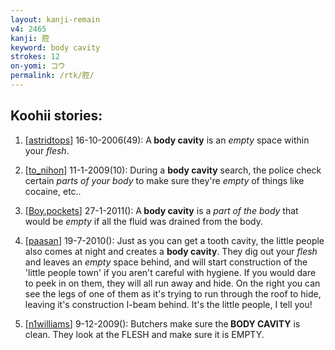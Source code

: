 ```yaml
---
layout: kanji-remain
v4: 2465
kanji: 腔
keyword: body cavity
strokes: 12
on-yomi: コウ
permalink: /rtk/腔/
---
```


## Koohii stories: 

1) [<a href="http://kanji.koohii.com/profile/astridtops">astridtops</a>] 16-10-2006(49): A<strong> body cavity</strong> is an <em>empty</em> space within your <em>flesh</em>.

2) [<a href="http://kanji.koohii.com/profile/to_nihon">to_nihon</a>] 11-1-2009(10): During a <strong>body cavity</strong> search, the police check certain <em>parts of your body</em> to make sure they&#039;re <em>empty</em> of things like cocaine, etc..

3) [<a href="http://kanji.koohii.com/profile/Boy.pockets">Boy.pockets</a>] 27-1-2011(): A<strong> body cavity</strong> is a <em>part of the body</em> that would be <em>empty</em> if all the fluid was drained from the body.

4) [<a href="http://kanji.koohii.com/profile/paasan">paasan</a>] 19-7-2010(): Just as you can get a tooth cavity, the little people also comes at night and creates a <strong>body cavity</strong>. They dig out your <em>flesh</em> and leaves an <em>empty</em> space behind, and will start construction of the &#039;little people town&#039; if you aren&#039;t careful with hygiene. If you would dare to peek in on them, they will all run away and hide. On the right you can see the legs of one of them as it&#039;s trying to run through the roof to hide, leaving it&#039;s construction I-beam behind. It&#039;s the little people, I tell you!

5) [<a href="http://kanji.koohii.com/profile/n1williams">n1williams</a>] 9-12-2009(): Butchers make sure the<strong> BODY CAVITY</strong> is clean. They look at the FLESH and make sure it is EMPTY.

